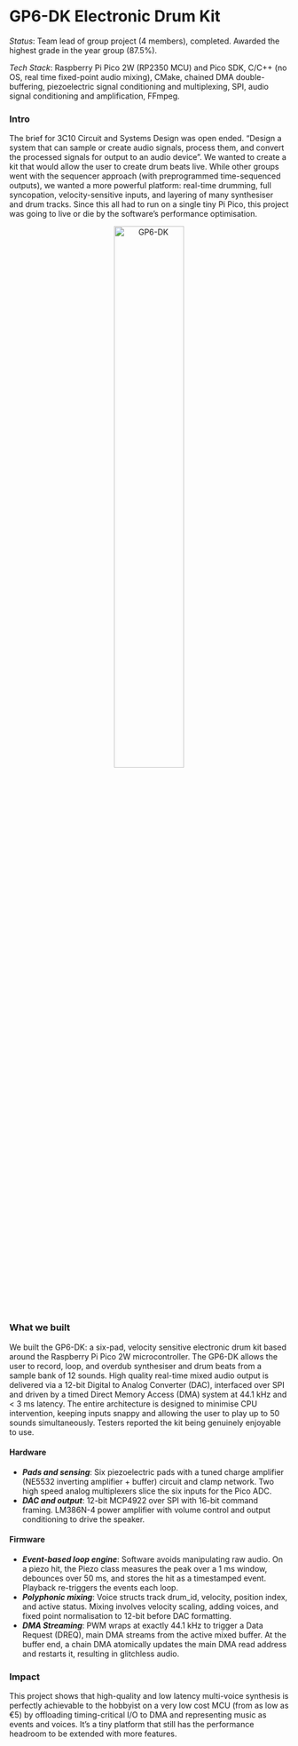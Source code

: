 # GP6-DK Electronic Drum Kit

_Status_: Team lead of group project (4 members), completed. Awarded the highest grade in the year group (87.5%).

_Tech Stack_: Raspberry Pi Pico 2W (RP2350 MCU) and Pico SDK, C/C++ (no OS, real time fixed-point audio mixing), CMake, chained DMA double-buffering, piezoelectric signal conditioning and multiplexing, SPI, audio signal conditioning and amplification, FFmpeg.

### Intro

The brief for 3C10 Circuit and Systems Design was open ended. “Design a system that can sample or create audio signals, process them, and convert the processed signals for output to an audio device”. We wanted to create a kit that would allow the user to create drum beats live. While other groups went with the sequencer approach (with preprogrammed time-sequenced outputs), we wanted a more powerful platform: real-time drumming, full syncopation, velocity-sensitive inputs, and layering of many synthesiser and drum tracks. Since this all had to run on a single tiny Pi Pico, this project was going to live or die by the software’s performance optimisation.


<p align="center">
  <img src="https://github.com/user-attachments/assets/8eb29894-2832-4018-83ee-eccb14d2ca60" alt="GP6-DK" style="width:50%; height:auto;">
</p>

### What we built
We built the GP6-DK: a six-pad, velocity sensitive electronic drum kit based around the Raspberry Pi Pico 2W microcontroller. The GP6-DK allows the user to record, loop, and overdub synthesiser and drum beats from a sample bank of 12 sounds.  High quality real-time mixed audio output is delivered via a 12-bit Digital to Analog Converter (DAC), interfaced over SPI and driven by a timed Direct Memory Access (DMA) system at 44.1 kHz and < 3 ms latency. The entire architecture is designed to minimise CPU intervention, keeping inputs snappy and allowing the user to play up to 50 sounds simultaneously. Testers reported the kit being genuinely enjoyable to use.

#### Hardware

- _**Pads and sensing**_: Six piezoelectric pads with a tuned charge amplifier (NE5532 inverting amplifier + buffer) circuit and clamp network. Two high speed analog multiplexers slice the six inputs for the Pico ADC.
- _**DAC and output**_: 12-bit MCP4922 over SPI with 16-bit command framing. LM386N-4 power amplifier with volume control and output conditioning to drive the speaker.

#### Firmware
- _**Event-based loop engine**_: Software avoids manipulating raw audio. On a piezo hit, the Piezo class measures the peak over a 1 ms window, debounces over 50 ms, and stores the hit as a timestamped event. Playback re-triggers the events each loop.
- _**Polyphonic mixing**_: Voice structs track drum_id, velocity, position index, and active status. Mixing involves velocity scaling, adding voices, and fixed point normalisation to 12-bit before DAC formatting.
- _**DMA Streaming**_: PWM wraps at exactly 44.1 kHz to trigger a Data Request (DREQ), main DMA streams from the active mixed buffer. At the buffer end, a chain DMA atomically updates the main DMA read address and restarts it, resulting in glitchless audio.

### Impact

This project shows that high-quality and low latency multi-voice synthesis is perfectly achievable to the hobbyist on a very low cost MCU (from as low as €5) by offloading timing-critical I/O to DMA and representing music as events and voices. It’s a tiny platform that still has the performance headroom to be extended with more features.
